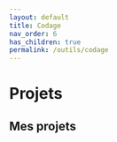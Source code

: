 ```yaml
---
layout: default
title: Codage
nav_order: 6
has_children: true
permalink: /outils/codage
---
```


# Projets


## Mes projets

